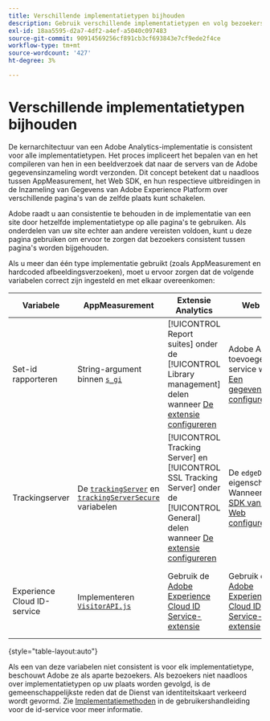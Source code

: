 ```yaml
---
title: Verschillende implementatietypen bijhouden
description: Gebruik verschillende implementatietypen en volg bezoekers naadloos tussen hen.
exl-id: 18aa5595-d2a7-4df2-a4ef-a5040c097483
source-git-commit: 90914569256cf891cb3cf693843e7cf9ede2f4ce
workflow-type: tm+mt
source-wordcount: '427'
ht-degree: 3%

---
```


# Verschillende implementatietypen bijhouden

De kernarchitectuur van een Adobe Analytics-implementatie is consistent voor alle implementatietypen. Het proces impliceert het bepalen van en het compileren van hen in een beeldverzoek dat naar de servers van de Adobe gegevensinzameling wordt verzonden. Dit concept betekent dat u naadloos tussen AppMeasurement, het Web SDK, en hun respectieve uitbreidingen in de Inzameling van Gegevens van Adobe Experience Platform over verschillende pagina&#39;s van de zelfde plaats kunt schakelen.

Adobe raadt u aan consistentie te behouden in de implementatie van een site door hetzelfde implementatietype op alle pagina&#39;s te gebruiken. Als onderdelen van uw site echter aan andere vereisten voldoen, kunt u deze pagina gebruiken om ervoor te zorgen dat bezoekers consistent tussen pagina&#39;s worden bijgehouden.

Als u meer dan één type implementatie gebruikt (zoals AppMeasurement en hardcoded afbeeldingsverzoeken), moet u ervoor zorgen dat de volgende variabelen correct zijn ingesteld en met elkaar overeenkomen:

| Variabele | AppMeasurement | Extensie Analytics | Web SDK | Web SDK-extensie | Hardcoded image request |
| --- | --- | --- | --- | --- | --- |
| Set-id rapporteren | String-argument binnen [`s_gi`](../vars/functions/s-gi.md) | [!UICONTROL Report suites] onder de [!UICONTROL Library management] delen wanneer [De extensie configureren](https://experienceleague.adobe.com/docs/experience-platform/tags/extensions/client/analytics/overview.html) | Adobe Analytics toevoegen als service wanneer [Een gegevensstroom configureren](https://experienceleague.adobe.com/docs/experience-platform/edge/datastreams/configure.html) | Adobe Analytics toevoegen als service wanneer [Een gegevensstroom configureren](https://experienceleague.adobe.com/docs/experience-platform/edge/datastreams/configure.html) | Deel van de URL `pathname` (na `/b/ss/`) |
| Trackingserver | De [`trackingServer`](../vars/config-vars/trackingserver.md) en [`trackingServerSecure`](../vars/config-vars/trackingserversecure.md) variabelen | [!UICONTROL Tracking Server] en [!UICONTROL SSL Tracking Server] onder de [!UICONTROL General] delen wanneer [De extensie configureren](https://experienceleague.adobe.com/docs/experience-platform/tags/extensions/client/analytics/overview.html) | De `edgeDomain` eigenschap Wanneer [De SDK van het Web configureren](https://experienceleague.adobe.com/docs/experience-platform/edge/fundamentals/configuring-the-sdk.html) | De [!UICONTROL Edge Domain] wanneer [De extensie configureren](https://experienceleague.adobe.com/docs/experience-platform/edge/extension/web-sdk-extension-configuration.html) | De `hostname` van de URL voor de afbeeldingsaanvraag |
| Experience Cloud ID-service | Implementeren [`VisitorAPI.js`](https://experienceleague.adobe.com/docs/id-service/using/implementation/setup-analytics.html) | Gebruik de [Adobe Experience Cloud ID Service-extensie](https://experienceleague.adobe.com/docs/experience-platform/tags/extensions/client/id-service/overview.html) | Gebruik de [Adobe Experience Cloud ID Service-extensie](https://experienceleague.adobe.com/docs/experience-platform/tags/extensions/client/id-service/overview.html) | Gebruik de [Adobe Experience Cloud ID Service-extensie](https://experienceleague.adobe.com/docs/experience-platform/tags/extensions/client/id-service/overview.html) | Een [afzonderlijke vraag aan de servers van de Dienst van identiteitskaart](https://experienceleague.adobe.com/docs/id-service/using/implementation/direct-integration.html) om de gewenste id te verkrijgen |

{style="table-layout:auto"}

Als een van deze variabelen niet consistent is voor elk implementatietype, beschouwt Adobe ze als aparte bezoekers. Als bezoekers niet naadloos over implementatietypen op uw plaats worden gevolgd, is de gemeenschappelijkste reden dat de Dienst van identiteitskaart verkeerd wordt gevormd. Zie [Implementatiemethoden](https://experienceleague.adobe.com/docs/id-service/using/implementation/implementation-methods.html) in de gebruikershandleiding voor de id-service voor meer informatie.
